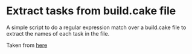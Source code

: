 # Extract tasks from build.cake file

A simple script to do a regular expression match over a build.cake file to extract the names of each task in the file.

Taken from [here](https://github.com/cake-build/cake/issues/1677#issuecomment-314247720)
